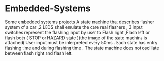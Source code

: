 # Embedded-Systems
Some embedded systems projects
A state machine that describes flasher system of a car ,2 LEDS shall emulate the
care real flashers , 3 input switches represent the flashing input by user to
Flash right ,Flash left or flash both ( STOP or HAZARD state )(the image of the state machins is attached)
User input must be interpreted every 50ms .
Each state has entry flashing time and during flashing time .
The state machine does not oscillate between flash right and flash left.
